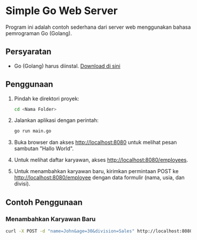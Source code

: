 # Simple Go Web Server

Program ini adalah contoh sederhana dari server web menggunakan bahasa pemrograman Go (Golang).

## Persyaratan
- Go (Golang) harus diinstal. [Download di sini](https://golang.org/dl/)

## Penggunaan

1. Pindah ke direktori proyek:

    ```bash
    cd <Nama Folder>
    ```

2. Jalankan aplikasi dengan perintah:

    ```bash
    go run main.go
    ```

3. Buka browser dan akses [http://localhost:8080](http://localhost:8080) untuk melihat pesan sambutan "Hallo World".

4. Untuk melihat daftar karyawan, akses [http://localhost:8080/employees](http://localhost:8080/employees).

5. Untuk menambahkan karyawan baru, kirimkan permintaan POST ke [http://localhost:8080/employee](http://localhost:8080/employee) dengan data formulir (nama, usia, dan divisi).

## Contoh Penggunaan

### Menambahkan Karyawan Baru

```bash
curl -X POST -d "name=John&age=30&division=Sales" http://localhost:8080/employee
